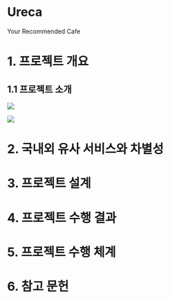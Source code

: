 # Ureca
Your Recommended Cafe

# 1. 프로젝트 개요

## 1.1 프로젝트 소개

![](https://github.com/beyond09-DBDBDeep/Ureca/blob/main/sample_data/introImg1.png)

![](https://github.com/beyond09-DBDBDeep/Ureca/blob/main/sample_data/introImg2.png)

# 2. 국내외 유사 서비스와 차별성



# 3. 프로젝트 설계



# 4. 프로젝트 수행 결과



# 5. 프로젝트 수행 체계



# 6. 참고 문헌
